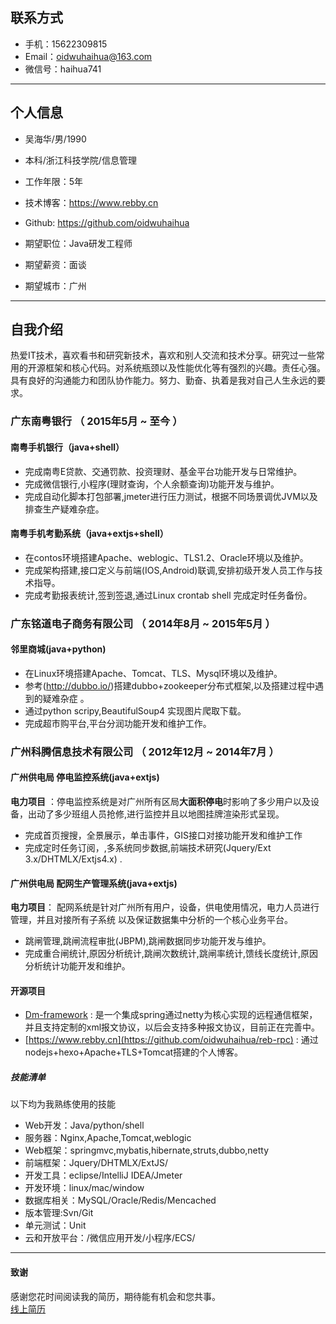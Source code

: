 



## 联系方式

- 手机：15622309815
- Email：oidwuhaihua@163.com
- 微信号：haihua741

---
## 个人信息

 - 吴海华/男/1990
 - 本科/浙江科技学院/信息管理
 - 工作年限：5年
 - 技术博客：https://www.rebby.cn
 - Github: https://github.com/oidwuhaihua
 
 - 期望职位：Java研发工程师
 - 期望薪资：面谈
 - 期望城市：广州

---

## 自我介绍
 热爱IT技术，喜欢看书和研究新技术，喜欢和别人交流和技术分享。研究过一些常用的开源框架和核心代码。对系统瓶颈以及性能优化等有强烈的兴趣。责任心强。具有良好的沟通能力和团队协作能力。努力、勤奋、执着是我对自己人生永远的要求。


### 广东南粤银行 （ 2015年5月 ~ 至今 ）

#### 南粤手机银行（java+shell）
- 完成南粤E贷款、交通罚款、投资理财、基金平台功能开发与日常维护。
- 完成微信银行,小程序(理财查询，个人余额查询)功能开发与维护。
- 完成自动化脚本打包部署,jmeter进行压力测试，根据不同场景调优JVM以及排查生产疑难杂症。

#### 南粤手机考勤系统（java+extjs+shell）
- 在contos环境搭建Apache、weblogic、TLS1.2、Oracle环境以及维护。
- 完成架构搭建,接口定义与前端(IOS,Android)联调,安排初级开发人员工作与技术指导。
- 完成考勤报表统计,签到签退,通过Linux crontab shell 完成定时任务备份。

### 广东铭道电子商务有限公司 （ 2014年8月 ~ 2015年5月 ）

#### 邻里商城(java+python)
- 在Linux环境搭建Apache、Tomcat、TLS、Mysql环境以及维护。
- 参考(http://dubbo.io/)搭建dubbo+zookeeper分布式框架,以及搭建过程中遇到的疑难杂症 。
- 通过python scripy,BeautifulSoup4 实现图片爬取下载。
- 完成超市购平台,平台分润功能开发和维护工作。

### 广州科腾信息技术有限公司  （ 2012年12月 ~ 2014年7月 ）

#### 广州供电局 停电监控系统(java+extjs)
**电力项目** ：停电监控系统是对广州所有区局**大面积停电**时影响了多少用户以及设备，出动了多少班组人员抢修,进行监控并且以地图挂牌渲染形式呈现。<br/>
- 完成首页搜搜，全景展示，单击事件，GIS接口对接功能开发和维护工作
- 完成定时任务订阅，,多系统同步数据,前端技术研究(Jquery/Ext 3.x/DHTMLX/Extjs4.x) .

#### 广州供电局 配网生产管理系统(java+extjs)
**电力项目**： 配网系统是针对广州所有用户，设备，供电使用情况，电力人员进行管理，并且对接所有子系统 以及保证数据集中分析的一个核心业务平台。<br/>
- 跳闸管理,跳闸流程审批(JBPM),跳闸数据同步功能开发与维护。
- 完成重合闸统计,原因分析统计,跳闸次数统计,跳闸率统计,馈线长度统计,原因分析统计功能开发和维护。
#### 开源项目

 - [Dm-framework](https://github.com/oidwuhaihua/reb-rpc) : 是一个集成spring通过netty为核心实现的远程通信框架，并且支持定制的xml报文协议，以后会支持多种报文协议，目前正在完善中。
 - [https://www.rebby.cn](https://github.com/oidwuhaihua/reb-rpc) : 通过 nodejs+hexo+Apache+TLS+Tomcat搭建的个人博客。


##### 技能清单

以下均为我熟练使用的技能

- Web开发：Java/python/shell
- 服务器：Nginx,Apache,Tomcat,weblogic
- Web框架：springmvc,mybatis,hibernate,struts,dubbo,netty
- 前端框架：Jquery/DHTMLX/ExtJS/
- 开发工具：eclipse/IntelliJ IDEA/Jmeter
- 开发环境：linux/mac/window
- 数据库相关：MySQL/Oracle/Redis/Mencached
- 版本管理:Svn/Git
- 单元测试：Unit
- 云和开放平台：/微信应用开发/小程序/ECS/


---

#### 致谢
感谢您花时间阅读我的简历，期待能有机会和您共事。<br/>[线上简历]("https://github.com/oidwuhaihua/oidwuhaihua.github.io")
